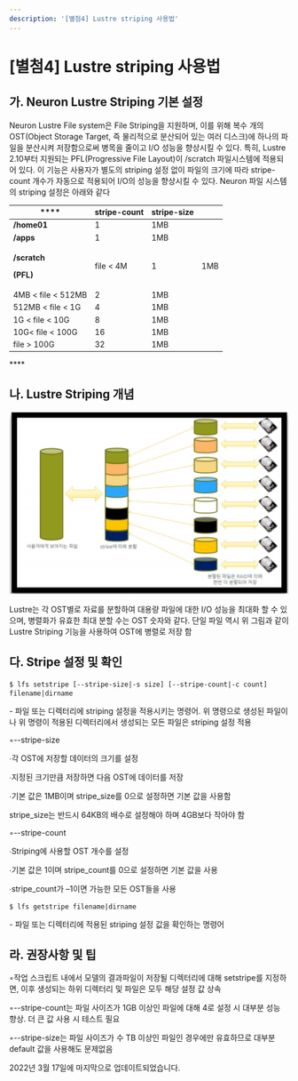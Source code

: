 ```yaml
---
description: '[별첨4] Lustre striping 사용법'
---
```


# \[별첨4] Lustre striping 사용법

## 가. Neuron Lustre Striping 기본 설정

&#x20;

Neuron Lustre File system은 File Striping을 지원하며, 이를 위해 복수 개의 OST(Object Storage Target, 즉 물리적으로 분산되어 있는 여러 디스크)에 하나의 파일을 분산시켜 저장함으로써 병목을 줄이고 I/O 성능을 향상시킬 수 있다. 특히, Lustre 2.10부터 지원되는 PFL(Progressive File Layout)이 /scratch 파일시스템에 적용되어 있다. 이 기능은 사용자가 별도의 striping 설정 없이 파일의 크기에 따라 stripe-count 개수가 자동으로 적용되어 I/O의 성능을 향상시킬 수 있다. Neuron 파일 시스템의 striping 설정은 아래와 같다

&#x20;

|  ****                                                         | **stripe-count** | **stripe-size** |     |
| ------------------------------------------------------------- | ---------------- | --------------- | --- |
| **/home01**                                                   | 1                | 1MB             |     |
| **/apps**                                                     | 1                | 1MB             |     |
| <p><strong>/scratch</strong></p><p><strong>(PFL)</strong></p> | file < 4M        | 1               | 1MB |
| 4MB < file < 512MB                                            | 2                | 1MB             |     |
| 512MB < file < 1G                                             | 4                | 1MB             |     |
| 1G < file < 10G                                               | 8                | 1MB             |     |
| 10G< file < 100G                                              | 16               | 1MB             |     |
| file > 100G                                                   | 32               | 1MB             |     |

&#x20;****&#x20;

## 나. Lustre Striping 개념

&#x20;

![](../../../.gitbook/assets/SdhQjnOpmE4vxyB.png)

Lustre는 각 OST별로 자료를 분할하여 대용량 파일에 대한 I/O 성능을 최대화 할 수 있으며, 병렬화가 유효한 최대 분할 수는 OST 숫자와 같다. 단일 파일 역시 위 그림과 같이 Lustre Striping 기능을 사용하여 OST에 병렬로 저장 함

&#x20;

## 다. Stripe 설정 및 확인

&#x20;

```
$ lfs setstripe [--stripe-size|-s size] [--stripe-count|-c count] filename|dirname
```

\- 파일 또는 디렉터리에 striping 설정을 적용시키는 명령어. 위 명령으로 생성된 파일이나 위 명령이 적용된 디렉터리에서 생성되는 모든 파일은 striping 설정 적용

◦--stripe-size

∙각 OST에 저장할 데이터의 크기를 설정

∙지정된 크기만큼 저장하면 다음 OST에 데이터를 저장

∙기본 값은 1MB이며 stripe\_size를 0으로 설정하면 기본 값을 사용함

stripe\_size는 반드시 64KB의 배수로 설정해야 하며 4GB보다 작아야 함

◦--stripe-count

∙Striping에 사용할 OST 개수를 설정

∙기본 값은 1이며 stripe\_count를 0으로 설정하면 기본 값을 사용

∙stripe\_count가 –1이면 가능한 모든 OST들을 사용

&#x20;

```
$ lfs getstripe filename|dirname
```

\- 파일 또는 디렉터리에 적용된 striping 설정 값을 확인하는 명령어

&#x20;

## 라. 권장사항 및 팁

&#x20;

◦작업 스크립트 내에서 모델의 결과파일이 저장될 디렉터리에 대해 setstripe를 지정하면, 이후 생성되는 하위 디렉터리 및 파일은 모두 해당 설정 값 상속

◦--stripe-count는 파일 사이즈가 1GB 이상인 파일에 대해 4로 설정 시 대부분 성능 향상. 더 큰 값 사용 시 테스트 필요

◦--stripe-size는 파일 사이즈가 수 TB 이상인 파일인 경우에만 유효하므로 대부분 default 값을 사용해도 문제없음

&#x20;

&#x20;

&#x20;

2022년 3월 17일에 마지막으로 업데이트되었습니다.
